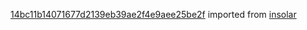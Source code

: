 [14bc11b14071677d2139eb39ae2f4e9aee25be2f](https://github.com/insolar/insolar/commit/14bc11b14071677d2139eb39ae2f4e9aee25be2f) imported from [insolar](https://github.com/insolar/insolar)
